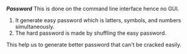 ***********Password***********
This is done on the command line interface hence no GUI.
1) It generate easy password which is latters, symbols, and numbers simultaneously.
2) The hard password is made by shuffling the easy password.

This help us to generate better password that can't be cracked easily.